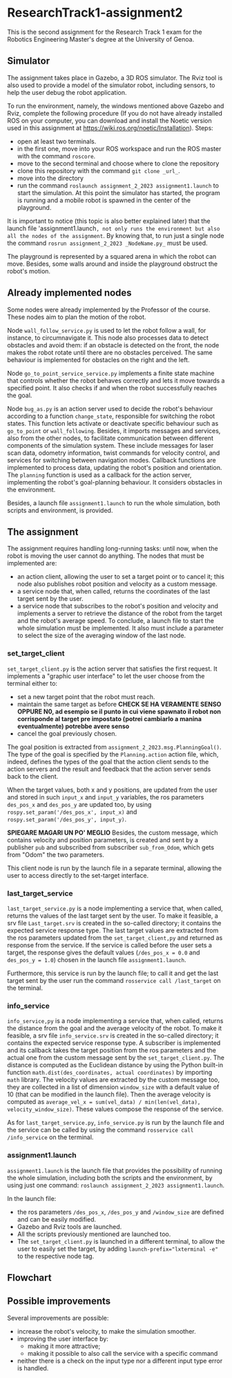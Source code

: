 # ResearchTrack1-assignment2
This is the second assignment for the Research Track 1 exam for the Robotics Engineering Master's degree at the University of Genoa.

## Simulator
The assignment takes place in Gazebo, a 3D ROS simulator. The Rviz tool is also used to provide a model of the simulator robot, including sensors, to help the user debug the robot application.

To run the environment, namely, the windows mentioned above Gazebo and Rviz, complete the following procedure (If you do not have already installed ROS on your computer, you can download and install the Noetic version used in this assignment at https://wiki.ros.org/noetic/Installation).
Steps:
* open at least two terminals.
* in the first one, move into your ROS workspace and run the ROS master with the command `roscore`.
* move to the second terminal and choose where to clone the repository
* clone this repository with the command `git clone _url_`.
* move into the directory
* run the command `roslaunch assignment_2_2023 assignment1.launch` to start the simulation.
At this point the simulator has started, the program is running and a mobile robot is spawned in the center of the playground.

It is important to notice (this topic is also better explained later) that the launch file 'assignment1.launch`, not only runs the environment but also all the nodes of the assignment`. By knowing that, to run just a single node the command `rosrun assignment_2_2023 _NodeName.py_` must be used.

The playground is represented by a squared arena in which the robot can move. Besides, some walls around and inside the playground obstruct the robot's motion.

## Already implemented nodes
Some nodes were already implemented by the Professor of the course. These nodes aim to plan the motion of the robot.

Node `wall_follow_service.py` is used to let the robot follow a wall, for instance, to circumnavigate it. This node also processes data to detect obstacles and avoid them: if an obstacle is detected on the front, the node makes the robot rotate until there are no obstacles perceived. The same behaviour is implemented for obstacles on the right and the left.

Node `go_to_point_service_service.py` implements a finite state machine that controls whether the robot behaves correctly and lets it move towards a specified point. It also checks if and when the robot successfully reaches the goal.

Node `bug_as.py` is an action server used to decide the robot's behaviour according to a function `change_state`, responsible for switching the robot states. This function lets activate or deactivate specific behaviour such as `go_to_point` or `wall_following`. Besides, it imports messages and services, also from the other nodes, to facilitate communication between different components of the simulation system. These include messages for laser scan data, odometry information, twist commands for velocity control, and services for switching between navigation modes. Callback functions are implemented to process data, updating the robot's position and orientation. The `planning` function is used as a callback for the action server, implementing the robot's goal-planning behaviour. It considers obstacles in the environment.

Besides, a launch file `assignment1.launch` to run the whole simulation, both scripts and environment, is provided.

## The assignment
The assignment requires handling long-running tasks: until now, when the robot is moving the user cannot do anything. 
The nodes that must be implemented are:
* an action client, allowing the user to set a target point or to cancel it; this node also publishes robot position and velocity as a custom message.
* a service node that, when called, returns the coordinates of the last target sent by the user.
* a service node that subscribes to the robot's position and velocity and implements a server to retrieve the distance of the robot from the target and the robot's average speed.
To conclude, a launch file to start the whole simulation must be implemented. It also must include a parameter to select the size of the averaging window of the last node.

### set_target_client
`set_target_client.py` is the action server that satisfies the first request. It implements a "graphic user interface" to let the user choose from the terminal either to:
* set a new target point that the robot must reach.
* maintain the same target as before **CHECK SE HA VERAMENTE SENSO OPPURE N0, ad esempio se il punto in cui viene spawnato il robot non corrisponde al target pre impostato (potrei cambiarlo a manina eventualmente) potrebbe avere senso**
* cancel the goal previously chosen.

The goal position is extracted from `assignment_2_2023.msg.PlanningGoal()`. The type of the goal is specified by the `Planning.action` action file, which, indeed, defines the types of the goal that the action client sends to the action servers and the result and feedback that the action server sends back to the client.

When the target values, both x and y positions, are updated from the user and stored in such `input_x` and `input_y` variables, the ros parameters `des_pos_x` and `des_pos_y` are updated too, by using `rospy.set_param('/des_pos_x', input_x)` and  `rospy.set_param('/des_pos_y', input_y)`.

**SPIEGARE MAGARI UN PO' MEGLIO**
Besides, the custom message, which contains velocity and position parameters, is created and sent by a publisher `pub` and subscribed from subscriber `sub_from_Odom`, which gets from "Odom" the two parameters.

This client node is run by the launch file in a separate terminal, allowing the user to access directly to the set-target interface. 

### last_target_service
`last_target_service.py` is a node implementing a service that, when called, returns the values of the last target sent by the user. To make it feasible, a srv file `Last_target.srv` is created in the so-called directory; it contains the expected service response type.
The last target values are extracted from the ros parameters updated from the `set_target_client,py` and returned as response from the service. If the service is called before the user sets a target, the response gives the default values (`/des_pos_x = 0.0` and `des_pos_y = 1.0`) chosen in the launch file `assignment1.launch`. 

Furthermore, this service is run by the launch file; to call it and get the last target sent by the user run the command `rosservice call /last_target` on the terminal.

### info_service
`info_service,py` is a node implementing a service that, when called, returns the distance from the goal and the average velocity of the robot. To make it feasible, a srv file `info_service.srv` is created in the so-called directory; it contains the expected service response type. A subscriber is implemented and its callback takes the target position from the ros parameters and the actual one from the custom message sent by the `set_target_client.py`. The distance is computed as the Euclidean distance by using the Python built-in function `math.dist(des_coordinates, actual coordinates)` by importing `math` library. The velocity values are extracted by the custom message too, they are collected in a list of dimension `window_size` with a default value of 10 (that can be modified in the launch file). Then the average velocity is computed as `average_vel_x = sum(vel_data) / min(len(vel_data), velocity_window_size)`. These values compose the response of the service.

As for `last_target_service.py`, `info_service.py` is run by the launch file and the service can be called by using the command `rosservice call /info_service` on the terminal.

### assignment1.launch
`assignment1.launch` is the launch file that provides the possibility of running the whole simulation, including both the scripts and the environment, by using just one command: `roslaunch assignment_2_2023 assignment1.launch`.

In the launch file:
* the ros parameters `/des_pos_x`, `/des_pos_y` and `/window_size` are defined and can be easily modified.
* Gazebo and Rviz tools are launched.
* All the scripts previously mentioned are launched too.
* The `set_target_client.py` is launched in a different terminal, to allow the user to easily set the target, by adding `launch-prefix="lxterminal -e"` to the respective node tag.

## Flowchart


## Possible improvements
Several improvements are possible:
* increase the robot's velocity, to make the simulation smoother.
* improving the user interface by:
    * making it more attractive;
    * making it possible to also call the service with a specific command
* neither there is a check on the input type nor a different input type error is handled.


